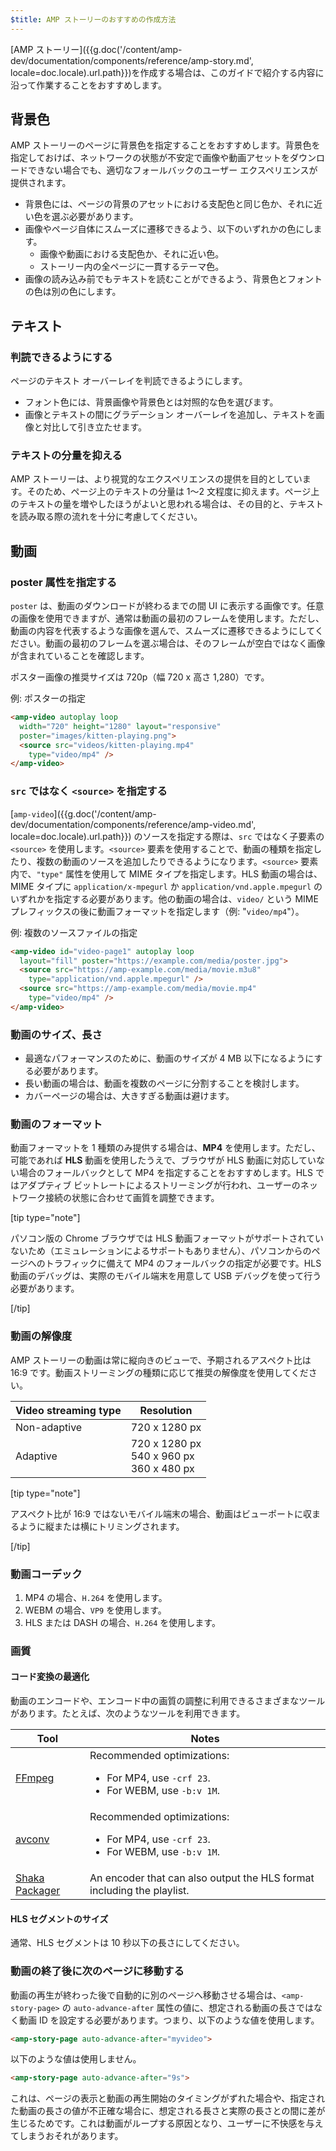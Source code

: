 ```yaml
---
$title: AMP ストーリーのおすすめの作成方法
---
```


[AMP ストーリー]({{g.doc('/content/amp-dev/documentation/components/reference/amp-story.md', locale=doc.locale).url.path}})を作成する場合は、このガイドで紹介する内容に沿って作業することをおすすめします。

## 背景色

AMP ストーリーのページに背景色を指定することをおすすめします。背景色を指定しておけば、ネットワークの状態が不安定で画像や動画アセットをダウンロードできない場合でも、適切なフォールバックのユーザー エクスペリエンスが提供されます。

*   背景色には、ページの背景のアセットにおける支配色と同じ色か、それに近い色を選ぶ必要があります。
*   画像やページ自体にスムーズに遷移できるよう、以下のいずれかの色にします。
    *   画像や動画における支配色か、それに近い色。
    *   ストーリー内の全ページに一貫するテーマ色。
*   画像の読み込み前でもテキストを読むことができるよう、背景色とフォントの色は別の色にします。

## テキスト

### 判読できるようにする

ページのテキスト オーバーレイを判読できるようにします。

* フォント色には、背景画像や背景色とは対照的な色を選びます。
* 画像とテキストの間にグラデーション オーバーレイを追加し、テキストを画像と対比して引き立たせます。

### テキストの分量を抑える

AMP ストーリーは、より視覚的なエクスペリエンスの提供を目的としています。そのため、ページ上のテキストの分量は 1～2 文程度に抑えます。ページ上のテキストの量を増やしたほうがよいと思われる場合は、その目的と、テキストを読み取る際の流れを十分に考慮してください。

## 動画

### poster 属性を指定する

`poster` は、動画のダウンロードが終わるまでの間 UI に表示する画像です。任意の画像を使用できますが、通常は動画の最初のフレームを使用します。ただし、動画の内容を代表するような画像を選んで、スムーズに遷移できるようにしてください。動画の最初のフレームを選ぶ場合は、そのフレームが空白ではなく画像が含まれていることを確認します。

ポスター画像の推奨サイズは 720p（幅 720 x 高さ 1,280）です。

例: ポスターの指定

```html
<amp-video autoplay loop
  width="720" height="1280" layout="responsive"
  poster="images/kitten-playing.png">
  <source src="videos/kitten-playing.mp4"
    type="video/mp4" />
</amp-video>
```

### `src` ではなく `<source>` を指定する

[`amp-video`]({{g.doc('/content/amp-dev/documentation/components/reference/amp-video.md', locale=doc.locale).url.path}}) のソースを指定する際は、`src` ではなく子要素の `<source>` を使用します。`<source>` 要素を使用することで、動画の種類を指定したり、複数の動画のソースを追加したりできるようになります。`<source>` 要素内で、`"type"` 属性を使用して MIME タイプを指定します。HLS 動画の場合は、MIME タイプに `application/x-mpegurl` か `application/vnd.apple.mpegurl` のいずれかを指定する必要があります。他の動画の場合は、`video/` という MIME プレフィックスの後に動画フォーマットを指定します（例: "`video/mp4`"）。

例: 複数のソースファイルの指定

```html
<amp-video id="video-page1" autoplay loop
  layout="fill" poster="https://example.com/media/poster.jpg">
  <source src="https://amp-example.com/media/movie.m3u8"
    type="application/vnd.apple.mpegurl" />
  <source src="https://amp-example.com/media/movie.mp4"
    type="video/mp4" />
</amp-video>
```

### 動画のサイズ、長さ

*  最適なパフォーマンスのために、動画のサイズが 4 MB 以下になるようにする必要があります。
*   長い動画の場合は、動画を複数のページに分割することを検討します。
*   カバーページの場合は、大きすぎる動画は避けます。

### 動画のフォーマット

動画フォーマットを 1 種類のみ提供する場合は、**MP4** を使用します。ただし、可能であれば **HLS** 動画を使用したうえで、ブラウザが HLS 動画に対応していない場合のフォールバックとして MP4 を指定することをおすすめします。HLS ではアダプティブ ビットレートによるストリーミングが行われ、ユーザーのネットワーク接続の状態に合わせて画質を調整できます。

[tip type="note"]

パソコン版の Chrome ブラウザでは HLS 動画フォーマットがサポートされていないため（エミュレーションによるサポートもありません）、パソコンからのページへのトラフィックに備えて MP4 のフォールバックの指定が必要です。HLS 動画のデバッグは、実際のモバイル端末を用意して USB デバッグを使って行う必要があります。

[/tip]

### 動画の解像度

AMP ストーリーの動画は常に縦向きのビューで、予期されるアスペクト比は 16:9 です。動画ストリーミングの種類に応じて推奨の解像度を使用してください。

<table>
  <thead>
    <tr>
     <th>Video streaming type</th>
     <th>Resolution</th>
    </tr>
  </thead>
  <tbody>
    <tr>
     <td>Non-adaptive</td>
     <td>720 x 1280 px</td>
    </tr>
    <tr>
     <td>Adaptive</td>
     <td>720 x 1280 px<br>540 x 960 px<br>360 x 480 px</td>
    </tr>
  </tbody>
</table>

[tip type="note"]

アスペクト比が 16:9 ではないモバイル端末の場合、動画はビューポートに収まるように縦または横にトリミングされます。

[/tip]

### 動画コーデック

1.  MP4 の場合、`H.264` を使用します。
1.  WEBM の場合、`VP9` を使用します。
1.  HLS または DASH の場合、`H.264` を使用します。

### 画質

#### コード変換の最適化

動画のエンコードや、エンコード中の画質の調整に利用できるさまざまなツールがあります。たとえば、次のようなツールを利用できます。

<table>
  <thead>
    <tr>
     <th>Tool</th>
     <th>Notes</th>
    </tr>
  </thead>
  <tbody>
    <tr>
     <td><a href="https://www.ffmpeg.org/about.html">FFmpeg</a>
     </td>
     <td>Recommended optimizations:
      <ul>
        <li>For MP4, use <code>-crf 23</code>.</li>
        <li>For WEBM, use <code>-b:v 1M</code>.</li>
      </ul>
     </td>
    </tr>
    <tr>
     <td><a href="https://libav.org/avconv.html">avconv</a>
     </td>
     <td>Recommended optimizations:
      <ul>
        <li>For MP4, use <code>-crf 23</code>.</li>
        <li>For WEBM, use <code>-b:v 1M</code>.</li>
      </ul>
     </td>
    </tr>
    <tr>
     <td><a href="https://github.com/google/shaka-packager">Shaka Packager</a></td>
     <td>An encoder that can also output the HLS format including the playlist.
     </td>
    </tr>
  </tbody>
</table>

#### HLS セグメントのサイズ

通常、HLS セグメントは 10 秒以下の長さにしてください。

### 動画の終了後に次のページに移動する

動画の再生が終わった後で自動的に別のページへ移動させる場合は、`<amp-story-page>` の `auto-advance-after` 属性の値に、想定される動画の長さではなく動画 ID を設定する必要があります。つまり、以下のような値を使用します。

```html
<amp-story-page auto-advance-after="myvideo">
```

以下のような値は使用しません。

```html
<amp-story-page auto-advance-after="9s">
```

これは、ページの表示と動画の再生開始のタイミングがずれた場合や、指定された動画の長さの値が不正確な場合に、想定される長さと実際の長さとの間に差が生じるためです。これは動画がループする原因となり、ユーザーに不快感を与えてしまうおそれがあります。
